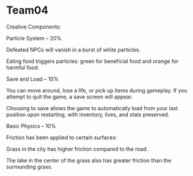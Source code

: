 # Team04

Creative Components:

Particle System – 20%

Defeated NPCs will vanish in a burst of white particles.

Eating food triggers particles: green for beneficial food and orange for harmful food.

Save and Load – 10%

You can move around, lose a life, or pick up items during gameplay. If you attempt to quit the game, a save screen will appear.

Choosing to save allows the game to automatically load from your last position upon restarting, with inventory, lives, and stats preserved.

Basic Physics – 10%

Friction has been applied to certain surfaces:

Grass in the city has higher friction compared to the road.

The lake in the center of the grass also has greater friction than the surrounding grass.
